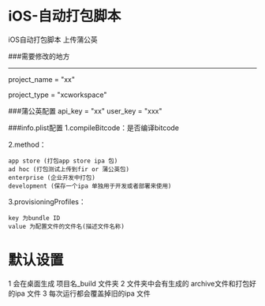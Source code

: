 # iOS-自动打包脚本
iOS自动打包脚本
上传蒲公英

###需要修改的地方
*****************************
project_name =  "xx"

project_type = "xcworkspace"

###蒲公英配置
api_key = "xx"
user_key = "xxx"



###info.plist配置
1.compileBitcode：是否编译bitcode

2.method：
```
app store (打包app store ipa 包)
ad hoc (打包测试上传到fir or 蒲公英包)
enterprise (企业开发中打包)
development (保存一个ipa 单独用于开发或者部署来使用)
```

3.provisioningProfiles：
```
key 为bundle ID  
value 为配置文件的文件名(描述文件名称)
```

# 默认设置
1 会在桌面生成 项目名_build 文件夹
2 文件夹中会有生成的 archive文件和打包好的ipa 文件
3 每次运行都会覆盖掉旧的ipa 文件

